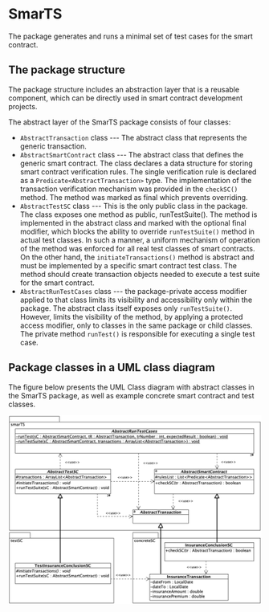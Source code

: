 # SmarTS
The package generates and runs a minimal set of test cases for the smart contract.

## The package structure

The package structure includes an abstraction layer that is a reusable component, which can be directly used in smart contract development projects.

The abstract layer of the SmarTS package consists of four classes:
* ``AbstractTransaction`` class --- The abstract class that represents the generic transaction.
* ``AbstractSmartContract`` class --- The abstract class that defines the generic smart contract. The class declares a data structure for storing smart contract verification rules. The single verification rule is declared as a ``Predicate<AbstractTransaction>`` type. The implementation of the transaction verification mechanism was provided in the ``checkSC()`` method. The method was marked as final which prevents overriding.
* ``AbstractTestSC`` class --- This is the only public class in the package. The class exposes one method as public, runTestSuite(). The method is implemented in the abstract class and marked with the optional final modifier, which blocks the ability to override ``runTestSuite()`` method in actual test classes. In such a manner, a uniform mechanism of operation of the method was enforced for all real test classes of smart contracts. On the other hand, the ``initiateTransactions()`` method is abstract and must be implemented by a specific smart contract test class. The method should create transaction objects needed to execute a test suite for the smart contract.
* ``AbstractRunTestCases`` class --- the package-private access modifier applied to that class limits its visibility and accessibility only within the package. The abstract class itself exposes only ``runTestSuite()``. However, limits the visibility of the method, by applying a protected access modifier, only to classes in the same package or child classes. The private method ``runTest()`` is responsible for executing a single test case.

## Package classes in a UML class diagram

The figure below presents the UML Class diagram with abstract classes in the SmarTS package, as well as example concrete smart contract and test classes.
<p align="center">
  <img src="UML-Class-diagram.png" alt="UML Class diagram" width="700">
</p>
